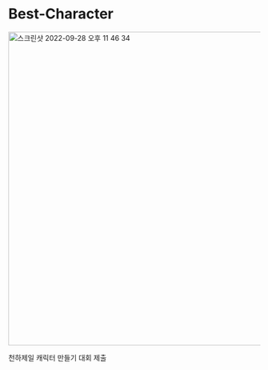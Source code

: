 # Best-Character


<img width="628" alt="스크린샷 2022-09-28 오후 11 46 34" src="https://user-images.githubusercontent.com/112460466/192815041-241759e5-fda3-4b34-aa4c-ea30c648e4c9.png">


천하제일 캐릭터 만들기 대회 제출
